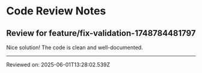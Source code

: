 # Code Review Notes

## Review for feature/fix-validation-1748784481797

Nice solution! The code is clean and well-documented.

---
Reviewed on: 2025-06-01T13:28:02.539Z